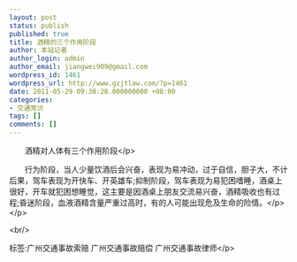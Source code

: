 ```yaml
---
layout: post
status: publish
published: true
title: 酒精的三个作用阶段
author: 本站记者
author_login: admin
author_email: jiangwei909@gmail.com
wordpress_id: 1461
wordpress_url: http://www.gzjtlaw.com/?p=1461
date: 2011-05-29 09:30:28.000000000 +08:00
categories:
- 交通常识
tags: []
comments: []
---
```

<p><p>　　酒精对人体有三个作用阶段<&#47;p><p>　　行为阶段，当人少量饮酒后会兴奋，表现为易冲动，过于自信，胆子大，不计后果，驾车表现为开快车、开英雄车;抑制阶段，驾车表现为易犯困嗜睡，酒桌上很好，开车就犯困想睡觉，这主要是因酒桌上朋友交流易兴奋，酒精吸收也有过程;昏迷阶段，血液酒精含量严重过高时，有的人可能出现危及生命的险情。<&#47;p><&#47;p><br&#47;><p>标签:广州交通事故索赔 广州交通事故赔偿 广州交通事故律师<&#47;p>
